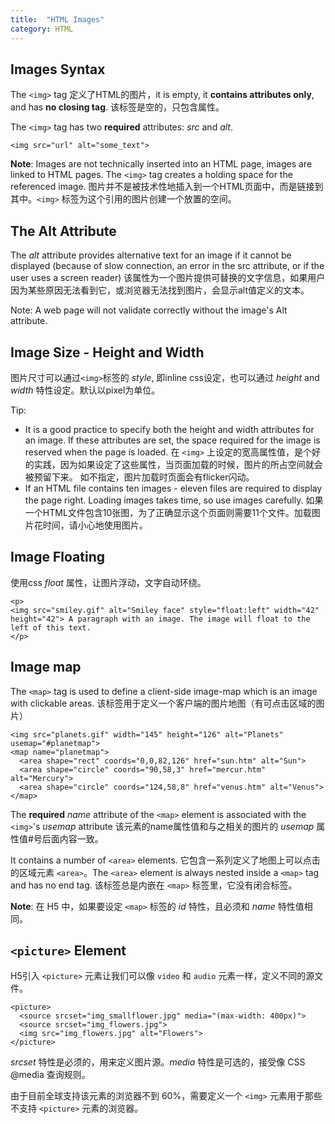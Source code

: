 ```yaml
---
title:  "HTML Images"
category: HTML
---
```

## Images Syntax

The `<img>` tag 定义了HTML的图片，it is empty, it **contains attributes only**, and has **no closing tag**.
该标签是空的，只包含属性。

The `<img>` tag has two **required** attributes: _src_ and _alt_.

    <img src="url" alt="some_text">  

**Note**: Images are not technically inserted into an HTML page, images are linked to HTML pages. The `<img>` tag creates a holding space for the referenced image. 图片并不是被技术性地插入到一个HTML页面中，而是链接到其中。`<img>` 标签为这个引用的图片创建一个放置的空间。

<!--more-->

## The Alt Attribute

The _alt_ attribute provides alternative text for an image if it cannot be displayed (because of slow connection, an error in the src attribute, or if the user uses a screen reader)
该属性为一个图片提供可替换的文字信息，如果用户因为某些原因无法看到它，或浏览器无法找到图片，会显示alt值定义的文本。

Note: A web page will not validate correctly without the image's Alt attribute.

## Image Size - Height and Width

图片尺寸可以通过`<img>`标签的 _style_, 即inline css设定，也可以通过 _height_ and _width_ 特性设定。默认以pixel为单位。

Tip:

+ It is a good practice to specify both the height and width attributes for an image. If these attributes are set, the space required for the image is reserved when the page is loaded.
在 `<img>` 上设定的宽高属性值，是个好的实践，因为如果设定了这些属性，当页面加载的时候，图片的所占空间就会被预留下来。
如不指定，图片加载时页面会有flicker闪动。
+ If an HTML file contains ten images - eleven files are required to display the page right. Loading images takes time, so use images carefully.
如果一个HTML文件包含10张图，为了正确显示这个页面则需要11个文件。加载图片花时间，请小心地使用图片。

## Image Floating

使用css _float_ 属性，让图片浮动，文字自动环绕。

    <p>
    <img src="smiley.gif" alt="Smiley face" style="float:left" width="42" height="42"> A paragraph with an image. The image will float to the left of this text.
    </p>

## Image map

The `<map>` tag is used to define a client-side image-map which is an image with clickable areas.
该标签用于定义一个客户端的图片地图（有可点击区域的图片）

    <img src="planets.gif" width="145" height="126" alt="Planets" usemap="#planetmap">
    <map name="planetmap">
      <area shape="rect" coords="0,0,82,126" href="sun.htm" alt="Sun">
      <area shape="circle" coords="90,58,3" href="mercur.htm" alt="Mercury">
      <area shape="circle" coords="124,58,8" href="venus.htm" alt="Venus">
    </map>

The **required** _name_ attribute of the `<map>` element is associated with the `<img>`'s _usemap_ attribute
该元素的name属性值和与之相关的图片的 _usemap_ 属性值#号后面内容一致。

It contains a number of `<area>` elements. 它包含一系列定义了地图上可以点击的区域元素 `<area>`。The `<area>` element is always nested inside a `<map>` tag and has no end tag.
该标签总是内嵌在 `<map>` 标签里，它没有闭合标签。

**Note**: 在 H5 中，如果要设定 `<map>` 标签的 _id_ 特性，且必须和 _name_ 特性值相同。

## `<picture>` Element

H5引入 `<picture>` 元素让我们可以像 `video` 和 `audio` 元素一样，定义不同的源文件。

    <picture>
      <source srcset="img_smallflower.jpg" media="(max-width: 400px)">
      <source srcset="img_flowers.jpg">
      <img src="img_flowers.jpg" alt="Flowers">
    </picture>

_srcset_ 特性是必须的，用来定义图片源。_media_ 特性是可选的，接受像 CSS @media 查询规则。

由于目前全球支持该元素的浏览器不到 60%，需要定义一个 `<img>` 元素用于那些不支持 `<picture>` 元素的浏览器。
